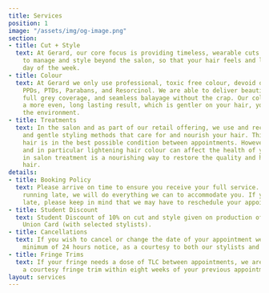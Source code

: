 ```yaml
---
title: Services
position: 1
image: "/assets/img/og-image.png"
section:
- title: Cut + Style
  text: At Gerard, our core focus is providing timeless, wearable cuts that are easy
    to manage and style beyond the salon, so that your hair feels and looks good every
    day of the week.
- title: Colour
  text: At Gerard we only use professional, toxic free colour, devoid of Ammonia,
    PPDs, PTDs, Parabans, and Resorcinol. We are able to deliver beautiful blondes,
    full grey coverage, and seamless balayage without the crap. Our colour gives you
    a more even, long lasting result, which is gentler on your hair, your scalp, and
    the environment.
- title: Treatments
  text: In the salon and as part of our retail offering, we use and recommend products
    and gentle styling methods that care for and nourish your hair. This ensures your
    hair is in the best possible condition between appointments. However, hair colour,
    and in particular lightening hair colour can affect the health of your hair. An
    in salon treatment is a nourishing way to restore the quality and health of your
    hair.
details:
- title: Booking Policy
  text: Please arrive on time to ensure you receive your full service. If you are
    running late, we will do everything we can to accommodate you. If you are excessively
    late, please keep in mind that we may have to reschedule your appointment.
- title: Student Discount
  text: Student Discount of 10% on cut and style given on production of a valid Student
    Union Card (with selected stylists).
- title: Cancellations
  text: If you wish to cancel or change the date of your appointment we require a
    minimum of 24 hours notice, as a courtesy to both our stylists and other clients.
- title: Fringe Trims
  text: If your fringe needs a dose of TLC between appointments, we are happy to offer
    a courtesy fringe trim within eight weeks of your previous appointment.
layout: services
---
```


